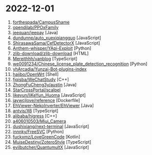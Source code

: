 # 2022-12-01

1. [forthespada/CampusShame](https://github.com/forthespada/CampusShame "互联网仍有记忆！那些曾经在校招过程中毁过口头offer、意向书、三方的公司！纵然人微言轻，也想尽绵薄之力！") 
2. [opendilab/PPOxFamily](https://github.com/opendilab/PPOxFamily "PPO x Family DRL Tutorial Course") 
3. [jeequan/jeepay](https://github.com/jeequan/jeepay "Jeepay是一套适合互联网企业使用的开源支付系统，支持多渠道服务商和普通商户模式。已对接微信支付，支付宝，云闪付官方接口，支持聚合码支付。") [Java]
4. [dundunnp/auto_xuexiqiangguo](https://github.com/dundunnp/auto_xuexiqiangguo "每日拿满61分！免root，四人赛双人对战秒答，安卓端学习强国自动化脚本") [JavaScript]
5. [ShirasawaSama/CefDetectorX](https://github.com/ShirasawaSama/CefDetectorX "【升级版-Electron】Check how many CEFs are on your computer. 检测你电脑上有几个CEF.") [JavaScript]
6. [Anthem-whisper/YApi-Exploit](https://github.com/Anthem-whisper/YApi-Exploit "YApi boolean-based injection exploit.") [Python]
7. [zlib-download/zlib-download](https://github.com/zlib-download/zlib-download "zlib.download project") [HTML]
8. [Mereithhh/vanblog](https://github.com/Mereithhh/vanblog "一款简洁实用优雅的高性能个人博客系统") [TypeScript]
9. [we0091234/Chinese_license_plate_detection_recognition](https://github.com/we0091234/Chinese_license_plate_detection_recognition "yolov5 车牌检测 车牌识别 中文车牌识别 检测 支持12种中文车牌 支持双层车牌") [Python]
10. [yhArcadia/Yunzai-Bot-plugins-index](https://github.com/yhArcadia/Yunzai-Bot-plugins-index "Yunzai-Bot云崽QQ机器人插件索引") 
11. [haiibo/OpenWrt](https://github.com/haiibo/OpenWrt "基于 Lean 源码编译的 OpenWrt 固件——适配X86、R2C、R2S、R4S、R4SE、R5S、香橙派 R1 Plus、树莓派3B/B+、树莓派4B、R66S、R68S、H66K、H68K、H88K、Rock5b、M68S、E25、N1、S905x3、S922x、HK1、X96max、微加云、贝壳云、我家云、章鱼星球等") [Shell]
12. [fjqisba/WeChatStudy](https://github.com/fjqisba/WeChatStudy "StudyWechat") [C++]
13. [ZhongFuCheng3y/austin](https://github.com/ZhongFuCheng3y/austin "消息推送平台📝 推送下发【邮件】【短信】【微信服务号】【微信小程序】【企业微信】【钉钉】等消息类型。所使用的技术栈包括：SpringBoot、SpringDataJPA、MySQL、Docker、docker-compose、Kafka、Redis、Apollo、prometheus、Grafana、GrayLog、Flink、Xxl-job、Echarts等等") [Java]
14. [StarCrossPortal/scalpel](https://github.com/StarCrossPortal/scalpel "scalpel是一款命令行漏洞扫描工具，支持深度参数注入，拥有一个强大的数据解析和变异算法，可以将常见的数据格式（json, xml, form等）解析为树结构，然后根据poc中的规则，对树进行变异，包括对叶子节点和树结构 的变异。变异完成之后，将树结构还原为原始的数据格式。 原理：https://mp.weixin.qq.com/s/U_llBwC05vb84U9wb8NZog") 
15. [likeyun/liKeYun_Huoma](https://github.com/likeyun/liKeYun_Huoma "引流宝的主要用途就是辅助基于微信私域流量的获取工作，可以减轻人力，有效降低资源损失、流量流失的几率。这是一个开源、免费、活码管理平台，便于协助自己、他人进行微信私域流量资源获取，更大化地进行营销推广活动！降低运营成本，提高工作效率，获取更多资源。") [JavaScript]
16. [jaywcjlove/reference](https://github.com/jaywcjlove/reference "为开发人员分享快速参考备忘清单(速查表)") [Dockerfile]
17. [EhViewer-NekoInverter/EhViewer](https://github.com/EhViewer-NekoInverter/EhViewer "🥥 EhViewer-NekoInverter [白E]") [Java]
18. [antvis/X6](https://github.com/antvis/X6 "🚀 JavaScript diagramming library that uses SVG and HTML for rendering.") [TypeScript]
19. [alibaba/higress](https://github.com/alibaba/higress "Next-generation Cloud Native Gateway") [C++]
20. [a406010503/Miui_Camera](https://github.com/a406010503/Miui_Camera "一個基於 MIUI13（Android12）適配的 Magisk 相機模組") 
21. [dushixiang/next-terminal](https://github.com/dushixiang/next-terminal "Next Terminal是一个简单好用安全的开源交互审计系统，支持RDP、SSH、VNC、Telnet、Kubernetes协议。") [JavaScript]
22. [innnky/FreeSVC](https://github.com/innnky/FreeSVC "基于FreeVC的歌声转换") [Python]
23. [fuckxmz/LoveGreenCode](https://github.com/fuckxmz/LoveGreenCode "") [Kotlin]
24. [MuiseDestiny/ZoteroStyle](https://github.com/MuiseDestiny/ZoteroStyle "一个随便写写的Zotero插件") [TypeScript]
25. [evilbutcher/QuantumultX](https://github.com/evilbutcher/QuantumultX "瞎写的QuantumultX的代码") [JavaScript]
